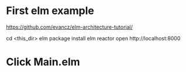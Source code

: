 # First elm example

https://github.com/evancz/elm-architecture-tutorial/

cd <this_dir>
elm package install
elm reactor
open http://localhost:8000
# Click Main.elm

